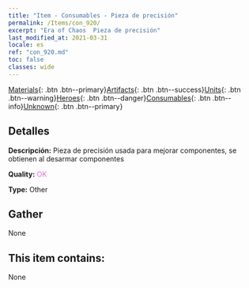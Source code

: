 ```yaml
---
title: "Item - Consumables - Pieza de precisión"
permalink: /Items/con_920/
excerpt: "Era of Chaos  Pieza de precisión"
last_modified_at: 2021-03-31
locale: es
ref: "con_920.md"
toc: false
classes: wide
---
```

 [Materials](/es/Items/){: .btn .btn--primary}[Artifacts](/es/Items/Artifacts/){: .btn .btn--success}[Units](/es/Items/Units/){: .btn .btn--warning}[Heroes](/es/Items/Heroes/){: .btn .btn--danger}[Consumables](/es/Items/Consumables/){: .btn .btn--info}[Unknown](/es/Items/Unknown/){: .btn .btn--primary}

## Detalles
 **Descripción:** Pieza de precisión usada para mejorar componentes, se obtienen al desarmar componentes

 **Quality:** <span style="color: #DA70D6">OK</span>

 **Type:** Other

## Gather

  None

## This item contains:

  None

